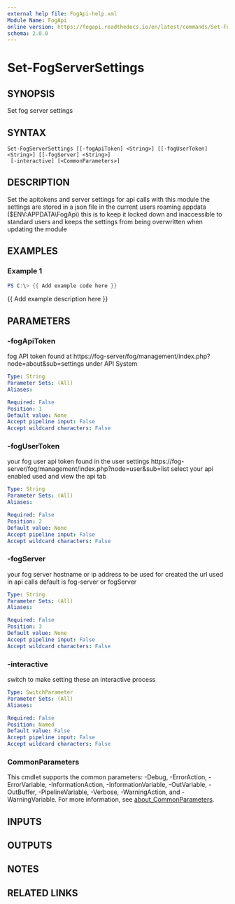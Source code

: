 ```yaml
---
external help file: FogApi-help.xml
Module Name: FogApi
online version: https://fogapi.readthedocs.io/en/latest/commands/Set-FogServerSettings
schema: 2.0.0
---
```


# Set-FogServerSettings

## SYNOPSIS
Set fog server settings

## SYNTAX

```
Set-FogServerSettings [[-fogApiToken] <String>] [[-fogUserToken] <String>] [[-fogServer] <String>]
 [-interactive] [<CommonParameters>]
```

## DESCRIPTION
Set the apitokens and server settings for api calls with this module
the settings are stored in a json file in the current users roaming appdata ($ENV:APPDATA\FogApi)
this is to keep it locked down and inaccessible to standard users
and keeps the settings from being overwritten when updating the module

## EXAMPLES

### Example 1
```powershell
PS C:\> {{ Add example code here }}
```

{{ Add example description here }}

## PARAMETERS

### -fogApiToken
fog API token found at https://fog-server/fog/management/index.php?node=about&sub=settings under API System

```yaml
Type: String
Parameter Sets: (All)
Aliases:

Required: False
Position: 1
Default value: None
Accept pipeline input: False
Accept wildcard characters: False
```

### -fogUserToken
your fog user api token found in the user settings https://fog-server/fog/management/index.php?node=user&sub=list select your api enabled used and view the api tab

```yaml
Type: String
Parameter Sets: (All)
Aliases:

Required: False
Position: 2
Default value: None
Accept pipeline input: False
Accept wildcard characters: False
```

### -fogServer
your fog server hostname or ip address to be used for created the url used in api calls default is fog-server or fogServer

```yaml
Type: String
Parameter Sets: (All)
Aliases:

Required: False
Position: 3
Default value: None
Accept pipeline input: False
Accept wildcard characters: False
```

### -interactive
switch to make setting these an interactive process

```yaml
Type: SwitchParameter
Parameter Sets: (All)
Aliases:

Required: False
Position: Named
Default value: False
Accept pipeline input: False
Accept wildcard characters: False
```

### CommonParameters
This cmdlet supports the common parameters: -Debug, -ErrorAction, -ErrorVariable, -InformationAction, -InformationVariable, -OutVariable, -OutBuffer, -PipelineVariable, -Verbose, -WarningAction, and -WarningVariable. For more information, see [about_CommonParameters](http://go.microsoft.com/fwlink/?LinkID=113216).

## INPUTS

## OUTPUTS

## NOTES

## RELATED LINKS
